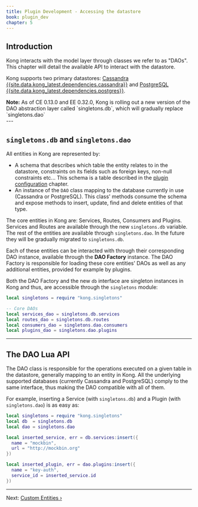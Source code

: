 ```yaml
---
title: Plugin Development - Accessing the datastore
book: plugin_dev
chapter: 5
---
```


## Introduction

Kong interacts with the model layer through classes we refer to as "DAOs". This chapter will detail the available API to interact with the datastore.

Kong supports two primary datastores: [Cassandra {{site.data.kong_latest.dependencies.cassandra}}](http://cassandra.apache.org/) and [PostgreSQL {{site.data.kong_latest.dependencies.postgres}}](http://www.postgresql.org/).

<div class="alert alert-warning">
  <strong>Note:</strong> As of CE 0.13.0 and EE 0.32.0, Kong is rolling out a new version of the DAO abstraction layer called `singletons.db`, which will gradually replace `singletons.dao`
</div>
---

## `singletons.db` and `singletons.dao`

All entities in Kong are represented by:

- A schema that describes which table the entity relates to in the datastore, constraints on its fields such as foreign keys, non-null constraints etc... This schema is a table described in the [plugin configuration]({{page.book.chapters.plugin-configuration}}) chapter.
- An instance of the `DAO` class mapping to the database currently in use (Cassandra or PostgreSQL). This class' methods consume the schema and expose methods to insert, update, find and delete entities of that type.

The core entities in Kong are: Services, Routes, Consumers and Plugins. Services and Routes are available through the new `singletons.db` variable. The rest of the entities are available through `singletons.dao`. In the future they will be gradually migrated to `singletons.db`.

Each of these entities can be interacted with through their corresponding DAO instance, available through the **DAO Factory** instance. The DAO Factory is responsible for loading these core entities' DAOs as well as any additional entities, provided for example by plugins.

Both the DAO Factory and the new `db` interface are singleton instances in Kong and thus, are accessible through the `singletons` module:

```lua
local singletons = require "kong.singletons"

-- Core DAOs
local services_dao = singletons.db.services
local routes_dao = singletons.db.routes
local consumers_dao = singletons.dao.consumers
local plugins_dao = singletons.dao.plugins
```

---

## The DAO Lua API

The DAO class is responsible for the operations executed on a given table in the datastore, generally mapping to an entity in Kong. All the underlying supported databases (currently Cassandra and PostgreSQL) comply to the same interface, thus making the DAO compatible with all of them.

For example, inserting a Service (with `singletons.db`) and a Plugin (with `singletons.dao`) is as easy as:

```lua
local singletons = require "kong.singletons"
local db  = singletons.db
local dao = singletons.dao

local inserted_service, err = db.services:insert({
  name = "mockbin",
  url = "http://mockbin.org"
})

local inserted_plugin, err = dao.plugins:insert({
  name = "key-auth",
  service_id = inserted_service.id
})
```

---

Next: [Custom Entities &rsaquo;]({{page.book.next}})
